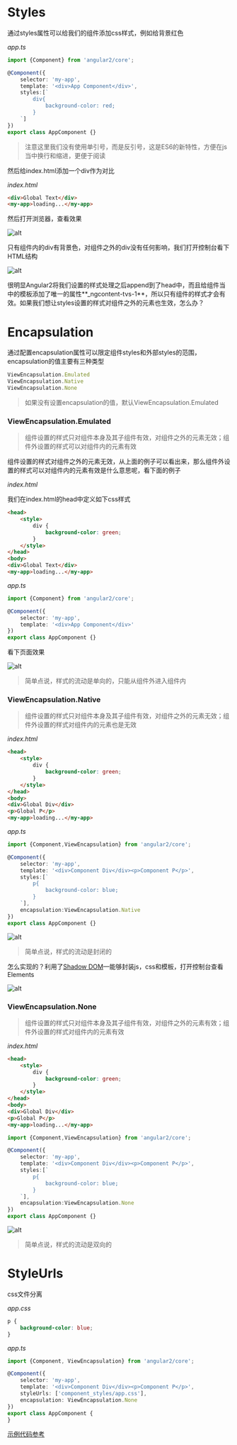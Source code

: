 # Styles
通过styles属性可以给我们的组件添加css样式，例如给背景红色

*app.ts*

```typescript
import {Component} from 'angular2/core';

@Component({
    selector: 'my-app',
    template: '<div>App Component</div>',
    styles:[`
        div{
            background-color: red;
        }
    `]
})
export class AppComponent {}
```

> 注意这里我们没有使用单引号，而是反引号，这是ES6的新特性，方便在js当中换行和缩进，更便于阅读

然后给index.html添加一个div作为对比

*index.html*

```html
<div>Global Text</div>
<my-app>loading...</my-app>
```

然后打开浏览器，查看效果

![alt](images/component_styles/1.png)

只有组件内的div有背景色，对组件之外的div没有任何影响，我们打开控制台看下HTML结构

![alt](images/component_styles/2.png)

很明显Angular2将我们设置的样式处理之后append到了head中，而且给组件当中的模板添加了唯一的属性**_ngcontent-tvs-1**，所以只有组件的样式才会有效。如果我们想让styles设置的样式对组件之外的元素也生效，怎么办？

# Encapsulation
通过配置encapsulation属性可以限定组件styles和外部styles的范围，encapsulation的值主要有三种类型

```typescript
ViewEncapsulation.Emulated
ViewEncapsulation.Native
ViewEncapsulation.None
```

> 如果没有设置encapsulation的值，默认ViewEncapsulation.Emulated

### ViewEncapsulation.Emulated

> 组件设置的样式只对组件本身及其子组件有效，对组件之外的元素无效；组件外设置的样式可以对组件内的元素有效

组件设置的样式对组件之外的元素无效，从上面的例子可以看出来，那么组件外设置的样式可以对组件内的元素有效是什么意思呢，看下面的例子

*index.html*

我们在index.html的head中定义如下css样式

```html
<head>   
    <style>
        div {
            background-color: green;
        }
    </style>
</head>
<body>
<div>Global Text</div>
<my-app>loading...</my-app>
```

*app.ts*

```typescript
import {Component} from 'angular2/core';

@Component({
    selector: 'my-app',
    template: '<div>App Component</div>'
})
export class AppComponent {}
```

看下页面效果

![alt](images/component_styles/3.png)

> 简单点说，样式的流动是单向的，只能从组件外进入组件内

### ViewEncapsulation.Native

> 组件设置的样式只对组件本身及其子组件有效，对组件之外的元素无效；组件外设置的样式对组件内的元素也是无效

*index.html*

```html
<head>
    <style>
        div {
            background-color: green;
        }      
    </style>
</head>
<body>
<div>Global Div</div>
<p>Global P</p>
<my-app>loading...</my-app>
```

*app.ts*

```typescript
import {Component,ViewEncapsulation} from 'angular2/core';

@Component({
    selector: 'my-app',
    template: '<div>Component Div</div><p>Component P</p>',
    styles:[`        
        p{
            background-color: blue;
        }
    `],
    encapsulation:ViewEncapsulation.Native
})
export class AppComponent {}
```

![alt](images/component_styles/4.png)

> 简单点说，样式的流动是封闭的

怎么实现的？利用了[Shadow DOM](https://developer.mozilla.org/en-US/docs/Web/Web_Components/Shadow_DOM)—能够封装js，css和模板，打开控制台查看Elements

![alt](images/component_styles/5.png)

### ViewEncapsulation.None

> 组件设置的样式只对组件本身及其子组件有效，对组件之外的元素有效；组件外设置的样式对组件内的元素有效

*index.html*

```html
<head>
    <style>
        div {
            background-color: green;
        }      
    </style>
</head>
<body>
<div>Global Div</div>
<p>Global P</p>
<my-app>loading...</my-app>
```

```typescript
import {Component,ViewEncapsulation} from 'angular2/core';

@Component({
    selector: 'my-app',
    template: '<div>Component Div</div><p>Component P</p>',
    styles:[`        
        p{
            background-color: blue;
        }
    `],
    encapsulation:ViewEncapsulation.None
})
export class AppComponent {}
```

![alt](images/component_styles/6.png)

> 简单点说，样式的流动是双向的

# StyleUrls
css文件分离

*app.css*

```css
p {
    background-color: blue;
}
```

*app.ts*

```typescript
import {Component, ViewEncapsulation} from 'angular2/core';

@Component({
    selector: 'my-app',
    template: '<div>Component Div</div><p>Component P</p>',
    styleUrls: ['component_styles/app.css'],
    encapsulation: ViewEncapsulation.None
})
export class AppComponent {
}
```

[示例代码参考](https://github.com/yuyang041060120/yuyang041060120.github.io/tree/master/angular2/code/component_styles)